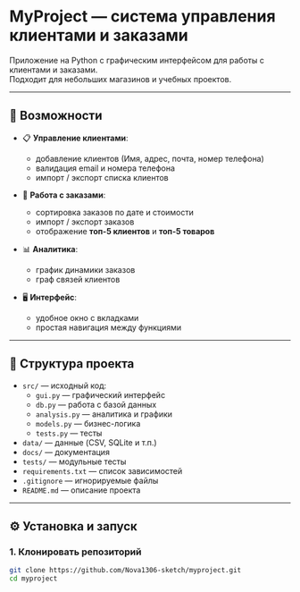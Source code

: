 # MyProject — система управления клиентами и заказами

Приложение на Python с графическим интерфейсом для работы с клиентами и заказами.  
Подходит для небольших магазинов и учебных проектов.

---

## 🚀 Возможности

- 📋 **Управление клиентами**:
  - добавление клиентов (Имя, адрес, почта, номер телефона)
  - валидация email и номера телефона
  - импорт / экспорт списка клиентов

- 🛒 **Работа с заказами**:
  - сортировка заказов по дате и стоимости
  - импорт / экспорт заказов
  - отображение **топ-5 клиентов** и **топ-5 товаров**

- 📊 **Аналитика**:
  - график динамики заказов
  - граф связей клиентов

- 🖥 **Интерфейс**:
  - удобное окно с вкладками
  - простая навигация между функциями

---

## 📂 Структура проекта
- `src/` — исходный код:
  - `gui.py` — графический интерфейс
  - `db.py` — работа с базой данных
  - `analysis.py` — аналитика и графики
  - `models.py` — бизнес-логика
  - `tests.py` — тесты
- `data/` — данные (CSV, SQLite и т.п.)
- `docs/` — документация
- `tests/` — модульные тесты
- `requirements.txt` — список зависимостей
- `.gitignore` — игнорируемые файлы
- `README.md` — описание проекта

---

## ⚙️ Установка и запуск

### 1. Клонировать репозиторий
```bash
git clone https://github.com/Nova1306-sketch/myproject.git
cd myproject
